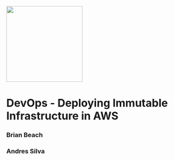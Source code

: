 <p><img src="https://github-jobs.s3.amazonaws.com/447fa7b8-4ad1-11e6-8c22-33fcc3688d06.png" width="200"></p>

# DevOps - Deploying Immutable Infrastructure in AWS

### Brian Beach
### Andres Silva

